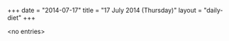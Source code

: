 +++
date = "2014-07-17"
title = "17 July 2014 (Thursday)"
layout = "daily-diet"
+++


\<no entries\>

